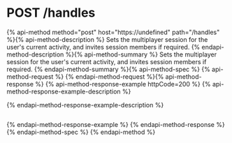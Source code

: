 # POST /handles

{% api-method method="post" host="https://undefined" path="/handles" %}{% api-method-description %}
Sets the multiplayer session for the user's current activity, and invites session members if required.
{% endapi-method-description %}{% api-method-summary %}
Sets the multiplayer session for the user's current activity, and invites session members if required.
{% endapi-method-summary %}{% api-method-spec %}
{% api-method-request %}
{% endapi-method-request %}{% api-method-response %}
{% api-method-response-example httpCode=200 %}
{% api-method-response-example-description %}

{% endapi-method-response-example-description %}

```text

```
{% endapi-method-response-example %}
{% endapi-method-response %}{% endapi-method-spec %}
{% endapi-method %}